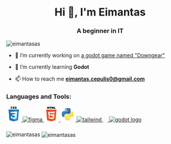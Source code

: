 <h1 align="center">Hi 👋, I'm Eimantas</h1>
<h3 align="center">A beginner in IT</h3>

<p align="left"> <img src="https://komarev.com/ghpvc/?username=eimantasas&label=Profile%20views&color=0e75b6&style=flat" alt="eimantasas" /> </p>

- 🔭 I’m currently working on [a godot game named "Downgear"](https://github.com/Eimantasas/DowngearGit)

- 🌱 I’m currently learning **Godot**

- 📫 How to reach me **eimantas.cepulis0@gmail.com**


<h3 align="left">Languages and Tools:</h3>
<p align="left"> <a href="https://www.w3schools.com/css/" target="_blank" rel="noreferrer"> <img src="https://raw.githubusercontent.com/devicons/devicon/master/icons/css3/css3-original-wordmark.svg" alt="css3" width="40" height="40"/> </a> <a href="https://www.figma.com/" target="_blank" rel="noreferrer"> <img src="https://www.vectorlogo.zone/logos/figma/figma-icon.svg" alt="figma" width="40" height="40"/> </a> <a href="https://www.w3.org/html/" target="_blank" rel="noreferrer"> <img src="https://raw.githubusercontent.com/devicons/devicon/master/icons/html5/html5-original-wordmark.svg" alt="html5" width="40" height="40"/> </a> <a href="https://www.python.org" target="_blank" rel="noreferrer"> <img src="https://raw.githubusercontent.com/devicons/devicon/master/icons/python/python-original.svg" alt="python" width="40" height="40"/> </a> <a href="https://tailwindcss.com/" target="_blank" rel="noreferrer"> <img src="https://www.vectorlogo.zone/logos/tailwindcss/tailwindcss-icon.svg" alt="tailwind" width="40" height="40"/> </a> <a href="https://godotengine.org/" target="_blank" rel="noreferrer"> <img width="12" /> <img src="https://cdn.jsdelivr.net/gh/devicons/devicon/icons/godot/godot-original.svg" height="40" alt="godot logo"  /></p></a>


###

<p><img align="left" src="https://github-readme-stats.vercel.app/api/top-langs?username=eimantasas&show_icons=true&locale=en&layout=compact" alt="eimantasas" /></p>

<p>&nbsp;<img align="center" src="https://github-readme-stats.vercel.app/api?username=eimantasas&show_icons=true&locale=en" alt="eimantasas" /></p>
